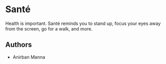 # Santé
Health is important. Santé reminds you to stand up, focus your eyes away from the screen, go for a walk, and more.

## Authors
- Anirban Manna

